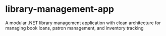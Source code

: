 # library-management-app
A modular .NET library management application with clean architecture for managing book loans, patron management, and inventory tracking
